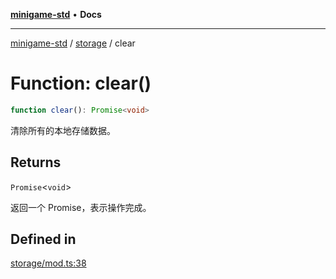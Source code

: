 [**minigame-std**](../../../README.md) • **Docs**

***

[minigame-std](../../../README.md) / [storage](../README.md) / clear

# Function: clear()

```ts
function clear(): Promise<void>
```

清除所有的本地存储数据。

## Returns

`Promise`\<`void`\>

返回一个 Promise，表示操作完成。

## Defined in

[storage/mod.ts:38](https://github.com/JiangJie/minigame-std/blob/1187f9b62000e3d29782e461fb54ceb4107f512c/src/std/storage/mod.ts#L38)
